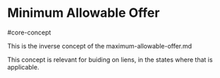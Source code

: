 # Minimum Allowable Offer
#core-concept

This is the inverse concept of the maximum-allowable-offer.md 

This concept is relevant for buiding on liens, in the states where that is applicable. 
